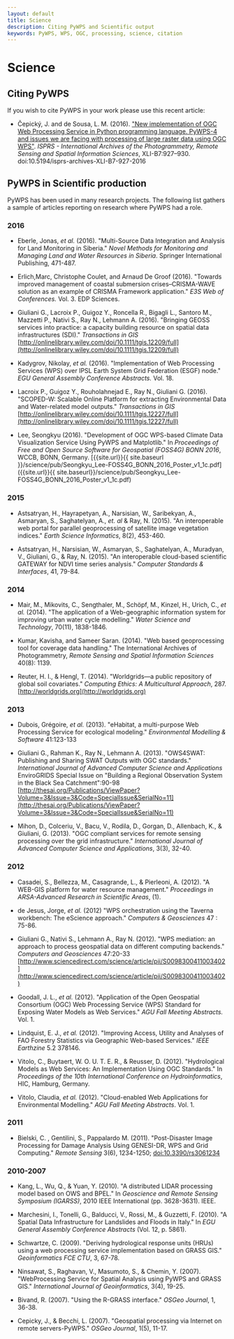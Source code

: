```yaml
---
layout: default
title: Science
description: Citing PyWPS and Scientific output
keywords: PyWPS, WPS, OGC, processing, science, citation
---
```


# Science

## Citing PyWPS

If you wish to cite PyWPS in your work please use this recent article:

- Čepický, J. and de Sousa, L. M. (2016). ["New implementation of OGC Web Processing 
Service in Python programming language. PyWPS-4 and issues we are facing with 
processing of large raster data using OGC WPS"](http://www.int-arch-photogramm-remote-sens-spatial-inf-sci.net/XLI-B7/927/2016/). 
*ISPRS - International Archives of the Photogrammetry, Remote Sensing and Spatial Information Sciences*,
XLI-B7:927–930. doi:10.5194/isprs-archives-XLI-B7-927-2016

## PyWPS in Scientific production

PyWPS has been used in many research projects. The following list gathers a 
sample of articles reporting on research where PyWPS had a role.

### 2016 

- Eberle, Jonas, *et al.* (2016). "Multi-Source Data Integration and Analysis for Land Monitoring in Siberia." *Novel Methods for Monitoring and Managing Land and Water Resources in Siberia*. Springer International Publishing,  471-487.

- Erlich,Marc, Christophe Coulet, and Arnaud De Groof (2016). "Towards improved management of coastal submersion crises–CRISMA-WAVE solution as an example of CRISMA Framework application." *E3S Web of Conferences.* Vol. 3. EDP Sciences.

- Giuliani G., Lacroix P., Guigoz Y., Roncella R., Bigagli L., Santoro M., Mazzetti P., Nativi S., Ray N., Lehmann A. (2016). "Bringing GEOSS services into practice: a capacity building resource on spatial data infrastructures (SDI)." *Transactions in GIS* [http://onlinelibrary.wiley.com/doi/10.1111/tgis.12209/full](http://onlinelibrary.wiley.com/doi/10.1111/tgis.12209/full)

- Kadygrov, Nikolay, *et al.* (2016). "Implementation of Web Processing Services (WPS) over IPSL Earth System Grid Federation (ESGF) node." *EGU General Assembly Conference Abstracts.* Vol. 18.

- Lacroix P., Guigoz Y., Rouholahnejad E., Ray N., Giuliani G. (2016). "SCOPED-W: Scalable Online Platform for extracting Environmental Data and Water-related model outputs." *Transactions in GIS* [http://onlinelibrary.wiley.com/doi/10.1111/tgis.12227/full](http://onlinelibrary.wiley.com/doi/10.1111/tgis.12227/full)

- Lee, Seongkyu (2016). "Development of OGC WPS-based Climate Data Visualization Service Using PyWPS and Matplotlib." In *Proceedings of Free and Open Source Software for Geospatial (FOSS4G) BONN 2016*, WCCB, BONN, Germany. [{{site.url}}{{ site.baseurl }}/science/pub/Seongkyu_Lee-FOSS4G_BONN_2016_Poster_v1_1c.pdf]({{site.url}}{{ site.baseurl}}/science/pub/Seongkyu_Lee-FOSS4G_BONN_2016_Poster_v1_1c.pdf)

### 2015

- Astsatryan, H., Hayrapetyan, A., Narsisian, W., Saribekyan, A., Asmaryan, S., Saghatelyan, A., *et. al* & Ray, N. (2015). "An interoperable web portal for parallel geoprocessing of satellite image vegetation indices." *Earth Science Informatics*, 8(2), 453-460.

- Astsatryan, H., Narsisian, W., Asmaryan, S., Saghatelyan, A., Muradyan, V., Giuliani, G., & Ray, N. (2015). "An interoperable cloud-based scientific GATEWAY for NDVI time series analysis." *Computer Standards & Interfaces*, 41, 79-84.

### 2014

- Mair, M., Mikovits, C., Sengthaler, M., Schöpf, M., Kinzel, H., Urich, C., *et al.* (2014). "The application of a Web-geographic information system for improving urban water cycle modelling." *Water Science and Technology*, 70(11),  1838-1846.

- Kumar, Kavisha, and Sameer Saran. (2014). "Web based geoprocessing tool for coverage data handling." The International Archives of Photogrammetry, *Remote Sensing and Spatial Information Sciences* 40(8): 1139.

- Reuter, H. I., & Hengl, T. (2014). "Worldgrids—a public repository of global  soil covariates." *Computing Ethics: A Multicultural Approach*, 287. [http://worldgrids.org](http://worldgrids.org)

### 2013

- Dubois, Grégoire, *et al.* (2013). "eHabitat, a multi-purpose Web Processing Service for ecological modeling." *Environmental Modelling & Software* 41:123-133

- Giuliani G., Rahman K., Ray N., Lehmann A. (2013). "OWS4SWAT: Publishing and Sharing SWAT Outputs with OGC standards." *International Journal of Advanced Computer Science and Applications*  EnviroGRIDS Special Issue on "Building a Regional Observation System in the Black Sea Catchment":90-98 [http://thesai.org/Publications/ViewPaper?Volume=3&Issue=3&Code=SpecialIssue&SerialNo=11](http://thesai.org/Publications/ViewPaper?Volume=3&Issue=3&Code=SpecialIssue&SerialNo=11)

- Mihon, D., Colceriu, V., Bacu, V., Rodila, D., Gorgan, D., Allenbach, K., & Giuliani, G. (2013). "OGC compliant services for remote sensing processing over the grid infrastructure." *International Journal of Advanced Computer Science and Applications*, 3(3), 32-40.

### 2012

- Casadei, S., Bellezza, M., Casagrande, L., & Pierleoni, A. (2012). "A WEB-GIS platform for water resource management." *Proceedings in ARSA-Advanced Research in Scientific Areas*, (1).

- de Jesus, Jorge, *et al.* (2012) "WPS orchestration using the Taverna workbench: The eScience approach." *Computers & Geosciences* 47 : 75-86.

- Giuliani G., Nativi S., Lehmann A., Ray N. (2012). "WPS mediation: an approach to process geospatial data on different computing backends." *Computers and Geosciences* 47:20-33 [http://www.sciencedirect.com/science/article/pii/S0098300411003402](http://www.sciencedirect.com/science/article/pii/S0098300411003402)

- Goodall, J. L., *et al.* (2012). "Application of the Open Geospatial Consortium (OGC) Web Processing Service (WPS) Standard for Exposing Water Models as Web Services."  *AGU Fall Meeting Abstracts.* Vol. 1.

- Lindquist, E. J., *et al.* (2012). "Improving Access, Utility and Analyses of FAO Forestry Statistics via Geographic Web-based Services." *IEEE Earthzine* 5.2  378146.

- Vitolo, C., Buytaert, W. O. U. T. E. R., & Reusser, D. (2012). "Hydrological Models as Web Services: An Implementation Using OGC Standards." In *Proceedings of the 10th International Conference on Hydroinformatics*, HIC,  Hamburg, Germany.

- Vitolo, Claudia, *et al.* (2012). "Cloud-enabled Web Applications for Environmental Modelling." *AGU Fall Meeting Abstracts*. Vol. 1.

### 2011

- Bielski, C. , Gentilini, S., Pappalardo M. (2011). "Post-Disaster Image Processing for Damage Analysis Using GENESI-DR, WPS and Grid Computing." *Remote Sensing* 3(6), 1234-1250; [doi:10.3390/rs3061234](http://dx.doi.org/10.3390/rs3061234)


### 2010-2007

- Kang, L., Wu, Q., & Yuan, Y. (2010). "A distributed LIDAR processing model based on OWS and BPEL." In *Geoscience and Remote Sensing Symposium (IGARSS)*, 2010 IEEE International (pp. 3628-3631). IEEE.

- Marchesini, I., Tonelli, G., Balducci, V., Rossi, M., & Guzzetti, F. (2010). "A Spatial Data Infrastructure for Landslides and Floods in Italy." In *EGU General Assembly Conference Abstracts* (Vol. 12, p. 5861).

- Schwartze, C. (2009). "Deriving hydrological response units (HRUs) using a web processing service implementation based on GRASS GIS." *Geoinformatics FCE CTU*, 3, 67-78.

- Ninsawat, S., Raghavan, V., Masumoto, S., & Chemin, Y. (2007). "WebProcessing Service for Spatial Analysis using PyWPS and GRASS GIS." *International Journal of Geoinformatics*, 3(4), 19-25.

- Bivand, R. (2007). "Using the R-GRASS interface." *OSGeo Journal*, 1, 36-38.

- Cepicky, J., & Becchi, L. (2007). "Geospatial processing via Internet on remote servers-PyWPS." *OSGeo Journal*, 1(5), 11-17.
